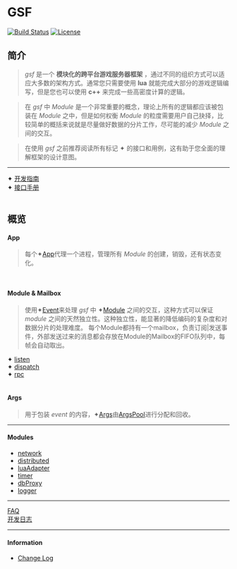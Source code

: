 # GSF
[![Build Status](https://travis-ci.org/pojol/gsf.svg?branch=master)](https://travis-ci.org/pojol/gsf)
[![License](http://img.shields.io/badge/license-mit-blue.svg?style=flat-square)](https://raw.githubusercontent.com/labstack/echo/master/LICENSE)

## 简介
> *gsf* 是一个 **模块化的跨平台游戏服务器框架** ，通过不同的组织方式可以适应大多数的架构方式。通常您只需要使用 **lua** 就能完成大部分的游戏逻辑编写，但是您也可以使用 **c++** 来完成一些高密度计算的逻辑。

> 在 *gsf* 中 *Module* 是一个非常重要的概念，理论上所有的逻辑都应该被包装在 *Module* 之中，但是如何权衡 *Module* 的粒度需要用户自己抉择，比较简单的概括来说就是尽量做好数据的分片工作，尽可能的减少 *Module* 之间的交互。

> 在使用 *gsf* 之前推荐阅读所有标记 ✦ 的接口和用例，这有助于您全面的理解框架的设计意图。
***
✦ [开发指南](https://github.com/pojol/gsf/wiki/Guide) <br/>
✦ [接口手册](https://github.com/pojol/gsf/wiki/Events) <br/>
<br/>

## 概览
#### App
> 每个✦[App](https://github.com/pojol/gsf/wiki/Core_Application)代理一个进程，管理所有 *Module* 的创建，销毁，还有状态变化。
<br/>

#### Module & Mailbox
> 使用✦[Event](https://github.com/pojol/gsf/wiki/Core_Events)来处理 *gsf* 中 ✦[Module](https://github.com/pojol/gsf/wiki/Core_Module) 之间的交互，这种方式可以保证 *module* 之间的天然独立性。这种独立性，能显著的降低编码的复杂度和对数据分片的处理难度。
> 每个Module都持有一个mailbox，负责订阅|发送事件，外部发送过来的消息都会存放在Module的Mailbox的FIFO队列中，每帧会自动取出。

✦ [listen](https://github.com/pojol/gsf/wiki/Core_Events) <br/>
✦ [dispatch](https://github.com/pojol/gsf/wiki/Core_Events) <br/>
✦ [rpc](https://github.com/pojol/gsf/wiki/Core_Events) <br/>
<br/>

#### Args
> 用于包装 *event* 的内容，✦[Args](https://github.com/pojol/gsf/wiki/Core_Args)由[ArgsPool](https://github.com/pojol/gsf/wiki/Core_ArgsPool)进行分配和回收。

***

#### Modules
* [network](https://github.com/pojol/gsf/wiki/Modules_Network_TCP)
* [distributed](https://github.com/pojol/gsf/wiki/Modules_Distributed)
* [luaAdapter](https://github.com/pojol/gsf/wiki/Modules_LuaProxy)
* [timer](https://github.com/pojol/gsf/wiki/Modules_Timer)
* [dbProxy](https://github.com/pojol/gsf/wiki/Guide_Mysql)
* [logger](https://github.com/pojol/gsf/wiki/Module_Logger)

***

[FAQ](https://github.com/pojol/gsf/wiki/FAQ) <br/>
[开发日志](https://github.com/pojol/gsf/wiki/DevLog) <br/>


***

#### Information
* [Change Log](https://github.com/pojol/gsf/wiki/ChangeLog)
